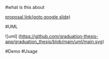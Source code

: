 #what is this about

[proposal link(goto google slide)](https://docs.google.com/presentation/d/1GKUPFWZzB3xPCd55HY_4h1yUJOsplH0LWmvnU8Fxl6w/edit#slide=id.p)

#UML

![uml] (https://github.com/graduation-thesis-app/graduation_thesis/blob/main/uml/main.svg)

#Demo
#Usage
